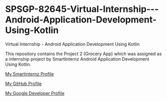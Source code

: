 # SPSGP-82645-Virtual-Internship---Android-Application-Development-Using-Kotlin

Virtual Internship - Android Application Development Using Kotlin

This repository contains the Project 2 (Grocery App) which was assigned as a internship project by SmartInternz Android Application Development Using Kotlin.

<a
href="https://smartinternz.com/student-profile/feed/U0IyMDIyMDIzNDE5NQ=="
target="_blank">My Smartinternz Profile
</a>

<a
href="https://github.com/SarthMhaskar"
target="_blank">My GitHub Profile
</a>

<a
href="https://g.dev/SarthMhaskar18"
target="_blank">My Google Developer Profile
</a>
